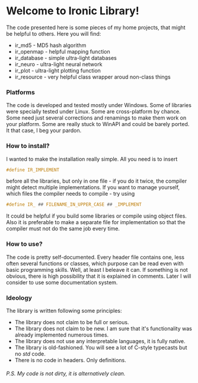 # Welcome to Ironic Library!
The code presented here is some pieces of my home projects, that might be helpful to others. Here you will find:
 - ir_md5 - MD5 hash algorithm
 - ir_openmap - helpful mapping function
 - ir_database - simple ultra-light databases
 - ir_neuro - ultra-light neural network
 - ir_plot - ultra-light plotting function
 - ir_resource - very helpful class wrapper aroud non-class things

### Platforms
The code is developed and tested mostly under Windows. Some of libraries were specially tested under Linux. Some are cross-platform by chance. Some need just several corrections and renamings to make them work on your platform. Some are really stuck to WinAPI and could be barely ported. It that case, I beg your pardon.
 
### How to install?
I wanted to make the installation really simple. All you need is to insert
```c
#define IR_IMPLEMENT
```
before all the libraries, but only in one file - if you do it twice, the compiler might detect multiple implementations. If you want to manage yourself, which files the compiler needs to compile - try using
```c
#define IR_ ## FILENAME_IN_UPPER_CASE ## _IMPLEMENT
```
It could be helpful if you build some libraries or compile using object files. Also it is preferable to make a separate file for implementation so that the compiler must not do the same job every time.

### How to use?
The code is pretty self-documented. Every header file contains one, less often several functions or classes, which purpose can be read even with basic programming skills. Well, at least I beleave it can. If something is not obvious, there is high possibility that it is explained in comments. Later I will consider to use some documentation system.

### Ideology
The library is written following some principles:
 - The library does not claim to be full or serious.
 - The library does not claim to be new. I am sure that it's functionality was already implemented numerous times.
 - The library does not use any interpretable languages, it is fully native.
 - The library is old-fashioned. You will see a lot of C-style typecasts but no *std* code.
 - There is no code in headers. Only definitions.

###### P.S. My code is not dirty, it is alternatively clean.